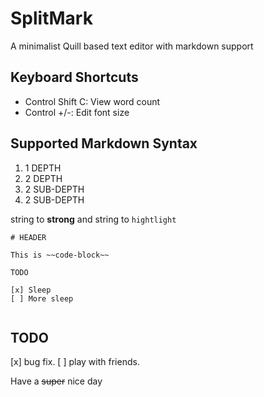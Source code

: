 # SplitMark

A minimalist Quill based text editor with markdown support

## Keyboard Shortcuts
* Control Shift C: View word count
* Control +/-: Edit font size

## Supported Markdown Syntax

1. 1 DEPTH
2. 2 DEPTH
 1. 2 SUB-DEPTH
 2. 2 SUB-DEPTH

string to **strong** and string to `hightlight`

```
# HEADER

This is ~~code-block~~

TODO

[x] Sleep
[ ] More sleep


```


## TODO
[x] bug fix.
[ ] play with friends.

Have a ~~super~~ nice day